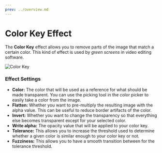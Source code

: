 ```yaml
---
prev: ../overview.md
---
```

# Color Key Effect

The **Color Key** effect allows you to remove parts of the image that match a certain color. This kind of effect is used by *green screens* in video editing software.

![Color Key](/wallpaper-engine-docs/img/effects/Color_key.gif)

### Effect Settings

* **Color:** The color that will be used as a reference for what should be made transparent. You can use the picking tool in the color picker to easily take a color from the image.
* **Flatten:** Whether you want to pre-multiply the resulting image with the alpha value. This can be useful to reduce border artifacts of the color.
* **Invert:** Whether you want to change the transparency so that everything else becomes transparent except for your selected color.
* **Write alpha:** The opacity value that will be applied to your color key.
* **Tolerance:** This allows you to increase the threshold used to determine whether a given color is similar enough to your color key or not.
* **Fuzziness:** This allows you to have a smooth transition between for the tolerance threshold.